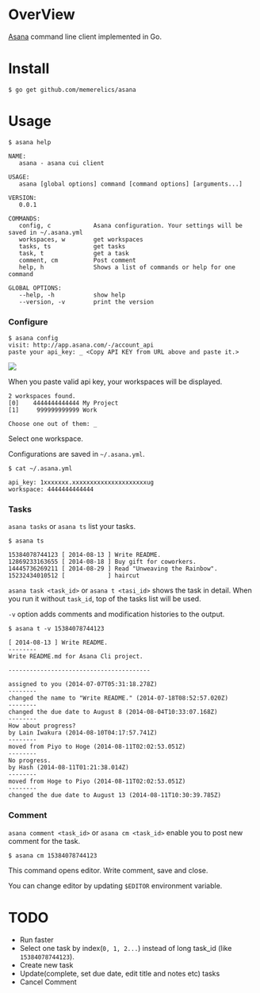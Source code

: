 OverView
=========================================

[Asana](https://asana.com/) command line client implemented in Go.


Install
=========================================

    $ go get github.com/memerelics/asana


Usage
=========================================

    $ asana help

    NAME:
       asana - asana cui client
    
    USAGE:
       asana [global options] command [command options] [arguments...]
    
    VERSION:
       0.0.1
    
    COMMANDS:
       config, c            Asana configuration. Your settings will be saved in ~/.asana.yml
       workspaces, w        get workspaces
       tasks, ts            get tasks
       task, t              get a task
       comment, cm          Post comment
       help, h              Shows a list of commands or help for one command
    
    GLOBAL OPTIONS:
       --help, -h           show help
       --version, -v        print the version


### Configure


    $ asana config
    visit: http://app.asana.com/-/account_api
    paste your api_key: _ <Copy API KEY from URL above and paste it.>

![](https://raw.githubusercontent.com/memerelics/asana/images/key.png)

When you paste valid api key, your workspaces will be displayed.

    2 workspaces found.
    [0]    4444444444444 My Project
    [1]     999999999999 Work
    
    Choose one out of them: _

Select one workspace.

Configurations are saved in `~/.asana.yml`.

    $ cat ~/.asana.yml
    
    api_key: 1xxxxxxx.xxxxxxxxxxxxxxxxxxxxxug
    workspace: 4444444444444


### Tasks

`asana tasks` or `asana ts` list your tasks.

    $ asana ts

    15384078744123 [ 2014-08-13 ] Write README.
    12869233163655 [ 2014-08-18 ] Buy gift for coworkers.
    14445736269211 [ 2014-08-29 ] Read "Unweaving the Rainbow".
    15232434010512 [            ] haircut

`asana task <task_id>` or `asana t <tasi_id>` shows the task in detail. When you run it without `task_id`, top of the tasks list will be used.

`-v` option adds comments and modification histories to the output.

    $ asana t -v 15384078744123

    [ 2014-08-13 ] Write README.
    --------
    Write README.md for Asana Cli project.

    ----------------------------------------

    assigned to you (2014-07-07T05:31:18.278Z)
    --------
    changed the name to "Write README." (2014-07-18T08:52:57.020Z)
    --------
    changed the due date to August 8 (2014-08-04T10:33:07.168Z)
    --------
    How about progress?
    by Lain Iwakura (2014-08-10T04:17:57.741Z)
    --------
    moved from Piyo to Hoge (2014-08-11T02:02:53.051Z)
    --------
    No progress.
    by Hash (2014-08-11T01:21:38.014Z)
    --------
    moved from Hoge to Piyo (2014-08-11T02:02:53.051Z)
    --------
    changed the due date to August 13 (2014-08-11T10:30:39.785Z)


### Comment

`asana comment <task_id>` or `asana cm <task_id>` enable you to post new comment for the task.

    $ asana cm 15384078744123

This command opens editor. Write comment, save and close.

You can change editor by updating `$EDITOR` environment variable.


TODO
=========================================

* Run faster
* Select one task by index(`0, 1, 2...`) instead of long task_id (like `15384078744123`).
* Create new task
* Update(complete, set due date, edit title and notes etc) tasks
* Cancel Comment

